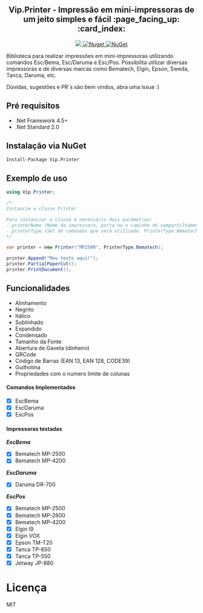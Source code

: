 
<h2 align="center"><strong>Vip.Printer</strong> - Impressão em mini-impressoras de um jeito simples e fácil :page_facing_up: :card_index:</h2> 

<p align="center">
  <a href="https://raw.githubusercontent.com/leandrovip/Vip.Printer/master/LICENSE">
    <img src="https://img.shields.io/github/license/leandrovip/Vip.Printer" />
  </a>
  
  <a href="https://www.nuget.org/packages/Vip.Printer/">
    <img alt="Nuget" src="https://img.shields.io/nuget/dt/Vip.Printer?label=NuGet%20downloads&style=flat-square">
  </a>
  
  <a href="https://www.nuget.org/packages/Vip.Printer/">
     <img alt="NuGet" src="https://img.shields.io/nuget/v/Vip.Printer.svg">
  </a>
</p>

Biblioteca para realizar impressões em mini-impressoras utilizando comandos Esc/Bema, Esc/Daruma e Esc/Pos. Possibilita utilizar diversas impressoras e de diversas marcas como Bematech, Elgin, Epson, Sweda, Tanca, Daruma, etc.

Dúvidas, sugestões e PR´s são bem vindos, abra uma issue :)

## Pré requisitos

- .Net Framework 4.5+
- .Net Standard 2.0

## Instalação via NuGet

```
Install-Package Vip.Printer
```

## Exemplo de uso

```c#
using Vip.Printer;

/* 
Instancie a classe Printer

Para instanciar a classe é necessário dois parâmetros:
- printerName (Nome da impressora, porta ou o caminho do compartilhamento)
- printerType (Set de comandos que será utilizado. PrinterType.Bematech, PrinterType.Epson ou PrinterType.Daruma)
*/ 

var printer = new Printer("MP2500", PrinterType.Bematech); 

printer.Append("Meu texto aqui!");
printer.PartialPaperCut();
printer.PrintDocument();
```

## Funcionalidades

- Alinhamento
- Negrito
- Itálico
- Sublinhado
- Expandido
- Condensado
- Tamanho da Fonte
- Abertura de Gaveta (dinheiro)
- QRCode
- Código de Barras (EAN 13, EAN 128, CODE39)
- Guilhotina
- Propriedades com o número limite de colunas

#### Comandos Implementados

* [x] EscBema
* [x] EscDaruma
* [x] EscPos

#### Impressoras testadas

**_EscBema_**

* [x] Bematech MP-2500
* [x] Bematech MP-4200

**_EscDaruma_**

* [x] Daruma DR-700

**_EscPos_**

* [x] Bematech MP-2500
* [x] Bematech MP-2800
* [x] Bematech MP-4200
* [x] Elgin I9
* [x] Elgin VOX
* [x] Epson TM-T20
* [x] Tanca TP-650
* [x] Tanca TP-550
* [x] Jetway JP-880

# Licença
MIT


